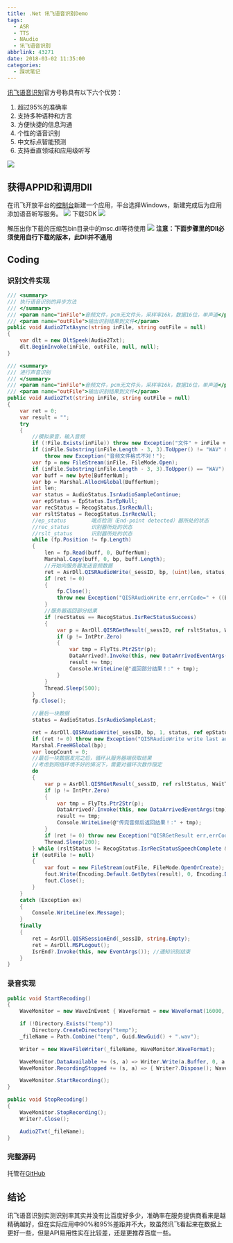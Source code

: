 ```yaml
---
title: .Net 讯飞语音识别Demo
tags:
  - ASR
  - TTS
  - NAudio
  - 讯飞语音识别
abbrlink: 43271
date: 2018-03-02 11:35:00
categories:
  - 踩坑笔记
---
```

[讯飞语音识别](http://www.xfyun.cn/services/voicedictation)官方号称具有以下六个优势：
1. 超过95%的准确率
2. 支持多种语种和方言
3. 方便快捷的信息沟通
4. 个性的语音识别
5. 中文标点智能预测
6. 支持垂直领域和应用级听写

![](http://qiniucdn.wayneshao.com/20180302113535116/20180302114420073.png)
<!--more-->
## 获得APPID和调用Dll
在讯飞开放平台的[控制台](http://console.xfyun.cn/app/myapp)新建一个应用，平台选择Windows，新建完成后为应用添加语音听写服务。
![](http://qiniucdn.wayneshao.com/20180302113535116/20180302114712451.png)
下载SDK
![](http://qiniucdn.wayneshao.com/20180302113535116/20180302114758665.png)

解压出你下载的压缩包bin目录中的msc.dll等待使用
![](http://qiniucdn.wayneshao.com/20180302113535116/20180302114914214.png)
**注意：下面步骤里的Dll必须使用自行下载的版本，此Dll并不通用**
## Coding
### 识别文件实现
```csharp
/// <summary>
/// 执行语音识别的异步方法
/// </summary>
/// <param name="inFile">音频文件，pcm无文件头，采样率16k，数据16位，单声道</param>
/// <param name="outFile">输出识别结果到文件</param>
public void Audio2TxtAsync(string inFile, string outFile = null)
{
    var dlt = new DltSpeek(Audio2Txt);
    dlt.BeginInvoke(inFile, outFile, null, null);
}

/// <summary>
/// 进行声音识别
/// </summary>
/// <param name="inFile">音频文件，pcm无文件头，采样率16k，数据16位，单声道</param>
/// <param name="outFile">输出识别结果到文件</param>
public void Audio2Txt(string inFile, string outFile = null)
{
    var ret = 0;
    var result = "";
    try
    {
        //模拟录音，输入音频
        if (!File.Exists(inFile)) throw new Exception("文件" + inFile + "不存在！");
        if (inFile.Substring(inFile.Length - 3, 3).ToUpper() != "WAV" && inFile.Substring(inFile.Length - 3, 3).ToUpper() != "PCM")
            throw new Exception("音频文件格式不对！");
        var fp = new FileStream(inFile, FileMode.Open);
        if (inFile.Substring(inFile.Length - 3, 3).ToUpper() == "WAV") fp.Position = 44;
        var buff = new byte[BufferNum];
        var bp = Marshal.AllocHGlobal(BufferNum);
        int len;
        var status = AudioStatus.IsrAudioSampleContinue;
        var epStatus = EpStatus.IsrEpNull;
        var recStatus = RecogStatus.IsrRecNull;
        var rsltStatus = RecogStatus.IsrRecNull;
        //ep_status        端点检测（End-point detected）器所处的状态
        //rec_status       识别器所处的状态
        //rslt_status      识别器所处的状态
        while (fp.Position != fp.Length)
        {
            len = fp.Read(buff, 0, BufferNum);
            Marshal.Copy(buff, 0, bp, buff.Length);
            //开始向服务器发送音频数据
            ret = AsrDll.QISRAudioWrite(_sessID, bp, (uint)len, status, ref epStatus, ref recStatus);
            if (ret != 0)
            {
                fp.Close();
                throw new Exception("QISRAudioWrite err,errCode=" + ((ErrorCode)ret).ToString("G"));
            }
            //服务器返回部分结果
            if (recStatus == RecogStatus.IsrRecStatusSuccess)
            {
                var p = AsrDll.QISRGetResult(_sessID, ref rsltStatus, WaitTime, ref ret);
                if (p != IntPtr.Zero)
                {
                    var tmp = FlyTts.Ptr2Str(p);
                    DataArrived?.Invoke(this, new DataArrivedEventArgs(tmp));
                    result += tmp;
                    Console.WriteLine(@"返回部分结果！:" + tmp);
                }
            }
            Thread.Sleep(500);
        }
        fp.Close();

        //最后一块数据
        status = AudioStatus.IsrAudioSampleLast;

        ret = AsrDll.QISRAudioWrite(_sessID, bp, 1, status, ref epStatus, ref recStatus);
        if (ret != 0) throw new Exception("QISRAudioWrite write last audio err,errCode=" + ((ErrorCode)ret).ToString("G"));
        Marshal.FreeHGlobal(bp);
        var loopCount = 0;
        //最后一块数据发完之后，循环从服务器端获取结果
        //考虑到网络环境不好的情况下，需要对循环次数作限定
        do
        {
            var p = AsrDll.QISRGetResult(_sessID, ref rsltStatus, WaitTime, ref ret);
            if (p != IntPtr.Zero)
            {
                var tmp = FlyTts.Ptr2Str(p);
                DataArrived?.Invoke(this, new DataArrivedEventArgs(tmp)); //激发识别数据到达事件
                result += tmp;
                Console.WriteLine(@"传完音频后返回结果！:" + tmp);
            }
            if (ret != 0) throw new Exception("QISRGetResult err,errCode=" + ((ErrorCode)ret).ToString("G"));
            Thread.Sleep(200);
        } while (rsltStatus != RecogStatus.IsrRecStatusSpeechComplete && loopCount++ < 30);
        if (outFile != null)
        {
            var fout = new FileStream(outFile, FileMode.OpenOrCreate);
            fout.Write(Encoding.Default.GetBytes(result), 0, Encoding.Default.GetByteCount(result));
            fout.Close();
        }
    }
    catch (Exception ex)
    {
        Console.WriteLine(ex.Message);
    }
    finally
    {
        ret = AsrDll.QISRSessionEnd(_sessID, string.Empty);
        ret = AsrDll.MSPLogout();
        IsrEnd?.Invoke(this, new EventArgs()); //通知识别结束
    }
}
```
### 录音实现
```csharp
public void StartRecoding()
{
    WaveMonitor = new WaveInEvent { WaveFormat = new WaveFormat(16000, 16, 1) };

    if (!Directory.Exists("temp"))
        Directory.CreateDirectory("temp");
    _fileName = Path.Combine("temp", Guid.NewGuid() + ".wav");

    Writer = new WaveFileWriter(_fileName, WaveMonitor.WaveFormat);

    WaveMonitor.DataAvailable += (s, a) => Writer.Write(a.Buffer, 0, a.BytesRecorded);
    WaveMonitor.RecordingStopped += (s, a) => { Writer?.Dispose(); WaveMonitor?.Dispose(); };

    WaveMonitor.StartRecording();
}

public void StopRecoding()
{
    WaveMonitor.StopRecording();
    Writer?.Close();

    Audio2Txt(_fileName);
}
```
### 完整源码
托管在[GitHub](https://github.com/WayneShao/iFlyDotNet)


## 结论
讯飞语音识别实测识别率其实并没有比百度好多少，准确率在服务提供商看来是越精确越好，但在实际应用中90%和95%差距并不大，故虽然讯飞看起来在数据上更好一些，但是API易用性实在比较差，还是更推荐百度一些。